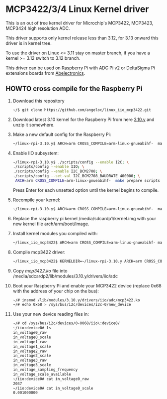 # MCP3422/3/4 Linux Kernel driver

This is an out of tree kernel driver for Microchip's  MCP3422, MCP3423, MCP3424 high resolution ADC.

This driver supports only kernel release less than 3.12, for 3.13 onward this driver is in kernel tree.

To use the driver on Linux <= 3.11 stay on master branch, if you have a kernel >= 3.12 switch to 3.12 branch.

This driver can be used on Raspberry Pi with ADC Pi v2 or DeltaSigma Pi extensions boards from [Abelectronics](http://www.abelectronics.co.uk).

## HOWTO cross compile for the Raspberry Pi

1. Download this repository

	```bash
	~/$ git clone https://github.com/angeloc/linux_iio_mcp3422.git
	```

2. Download latest 3.10 kernel for the Raspberry Pi from here [3.10.y](https://github.com/raspberrypi/linux/archive/rpi-3.10.y.zip) and unzip it somewhere.

3. Make a new default config for the Raspberry Pi:

	```bash
	~/linux-rpi-3.10.y$ ARCH=arm CROSS_COMPILE=arm-linux-gnueabihf-  make bcmrpi_defconfig
	```

4. Enable IIO subsystem:

	```bash	
	~/linux-rpi-3.10.y$ ./scripts/config --enable I2C; \
	./scripts/config --enable IIO; \
	./scripts/config --enable I2C_BCM2708; \
	./scripts/config --set-val I2C_BCM2708_BAUDRATE 400000; \
	 ARCH=arm CROSS_COMPILE=arm-linux-gnueabihf-  make prepare scripts
	```

	Press Enter for each unsetted option until the kernel begins to compile.

5. Recompile your kernel:

	```bash
	~/linux-rpi-3.10.y$ ARCH=arm CROSS_COMPILE=arm-linux-gnueabihf-  make
	```

6. Replace the raspberry pi kernel /media/sdcardp1/kernel.img with your new kernel file arch/arm/boot/Image.

7. Install kernel modules you compiled with:

	```bash
	~/linux_iio_mcp3422$ ARCH=arm CROSS_COMPILE=arm-linux-gnueabihf- make modules_install INSTALL_MOD_PATH=/media/sdcardp2/
	```

8. Compile mcp3422 driver:

	```bash
	~/linux_iio_mcp3422$ KERNELDIR=~/linux-rpi-3.10.y ARCH=arm CROSS_COMPILE=arm-linux-gnueabihf- make
	```

9. Copy *mcp3422.ko* file into /media/sdcardp2/lib/modules/3.10.y/drivers/iio/adc

10. Boot your Raspberry Pi and enable your MCP3422 device (replace 0x68 with the address of your chip on the bus):

	```bash
	~/# insmod /lib/modules/3.10.y/drivers/iio/adc/mcp3422.ko
	~/# echo 0x68 > /sys/bus/i2c/devices/i2c-0/new_device
	```

10. Use your new device reading files in:

	```bash
	~/# cd /sys/bus/i2c/devices/0-0068/iio\:device0/
	~/iio:device0# ls
	in_voltage0_raw
	in_voltage0_scale
	in_voltage1_raw
	in_voltage1_scale
	in_voltage2_raw
	in_voltage2_scale
	in_voltage3_raw
	in_voltage3_scale
	in_voltage_sampling_frequency
	in_voltage_scale_available
	~/iio:device0# cat in_voltage0_raw
	2047
	~/iio:device0# cat in_voltage0_scale
	0.001000000
	```
